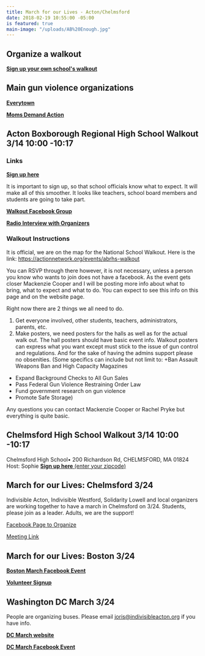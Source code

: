 ```yaml
---
title: March for our Lives - Acton/Chelmsford
date: 2018-02-19 10:55:00 -05:00
is featured: true
main-image: "/uploads/AB%20Enough.jpg"
---
```


## Organize a walkout

[**Sign up your own school's walkout**](https://www.womensmarch.com/empower)

## Main gun violence organizations
[**Everytown**](http://everytown.org/)

[**Moms Demand Action**](https://momsdemandaction.org/)

## Acton Boxborough Regional High School Walkout 3/14 10:00 -10:17 

### Links
[**Sign up here**](https://actionnetwork.org/events/abrhs-walkout)

It is important to sign up, so that school officials know what to expect. It will make all of this smoother. It looks like teachers, school board members and students are going to take part.

[**Walkout Facebook Group**](https://www.facebook.com/groups/169793903805492)

[**Radio Interview with Organizers**](http://www.wbur.org/radioboston/2018/02/21/youth-activism-florida)

### Walkout Instructions
It is official, we are on the map for the National School Walkout. Here is the link: https://actionnetwork.org/events/abrhs-walkout

You can RSVP through there however, it is not necessary, unless a person you know who wants to join does not have a facebook. As the event gets closer Mackenzie Cooper and I will be posting more info about what to bring, what to expect and what to do. You can expect to see this info on this page and on the website page.

Right now there are 2 things we all need to do.

1) Get everyone involved, other students, teachers, administrators, parents, etc.
2) Make posters, we need posters for the halls as well as for the actual walk out. The hall posters should have basic event info. Walkout posters can express what you want except must stick to the issue of gun control and regulations. And for the sake of having the admins support please no obsenities. (Some specifics can include but not limit to: 
+Ban Assault Weapons Ban and High Capacity Magazines
+ Expand Background Checks to All Gun Sales
+ Pass Federal Gun Violence Restraining Order Law
+ Fund government research on gun violence
+ Promote Safe Storage)

Any questions you can contact Mackenzie Cooper or Rachel Pryke but everything is quite basic.

## Chelmsford High School Walkout 3/14 10:00 -10:17 

Chelmsford High School• 200 Richardson Rd, CHELMSFORD, MA 01824
Host: Sophie
[**Sign up here** (enter your zipcode)](https://www.womensmarch.com/enough)

## March for our Lives: Chelmsford 3/24
Indivisible Acton, Indivisible Westford, Solidarity Lowell and local organizers are working together to have a march in Chelmsford on 3/24. Students, please join as a leader. Adults, we are the support!

[Facebook Page to Organize](https://www.facebook.com/March-for-our-Lives-Chelmsford-958252207684193/)

[Meeting Link](https://www.facebook.com/events/159187648074134)

## March for our Lives: Boston 3/24
[**Boston March Facebook Event**](https://www.facebook.com/events/1607397545975790/)

[**Volunteer Signup**](https://actionnetwork.org/events/abrhs-walkout)

## Washington DC March 3/24
People are organizing buses. Please email joris@indivisibleacton.org if you have info.

[**DC March website**](https://www.marchforourlives.com)

[**DC March Facebook Event**](https://www.facebook.com/events/328400457654324/)

